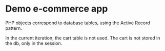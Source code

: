 # Demo e-commerce app

PHP objects correspond to database tables, using the Active Record pattern.

In the current iteration, the cart table is not used. The cart is not stored in the db, only in the session.

